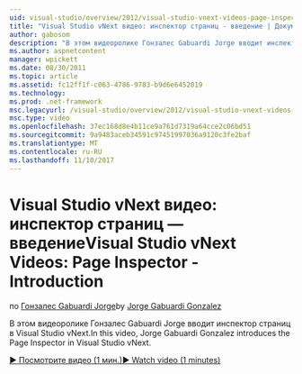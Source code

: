 ```yaml
---
uid: visual-studio/overview/2012/visual-studio-vnext-videos-page-inspector-introduction
title: "Visual Studio vNext видео: инспектор страниц - введение | Документы Microsoft"
author: gabosom
description: "В этом видеоролике Гонзалес Gabuardi Jorge вводит инспектор страниц в Visual Studio vNext"
ms.author: aspnetcontent
manager: wpickett
ms.date: 08/30/2011
ms.topic: article
ms.assetid: fc12ff1f-c063-4786-9783-b9d6e6452019
ms.technology: 
ms.prod: .net-framework
msc.legacyurl: /visual-studio/overview/2012/visual-studio-vnext-videos-page-inspector-introduction
msc.type: video
ms.openlocfilehash: 37ec168d8e4b11ce9a761d7319a64cce2c06bd51
ms.sourcegitcommit: 9a9483aceb34591c97451997036a9120c3fe2baf
ms.translationtype: MT
ms.contentlocale: ru-RU
ms.lasthandoff: 11/10/2017
---
```

<a name="visual-studio-vnext-videos-page-inspector---introduction"></a><span data-ttu-id="0e935-103">Visual Studio vNext видео: инспектор страниц — введение</span><span class="sxs-lookup"><span data-stu-id="0e935-103">Visual Studio vNext Videos: Page Inspector - Introduction</span></span>
====================
<span data-ttu-id="0e935-104">по [Гонзалес Gabuardi Jorge](https://github.com/gabosom)</span><span class="sxs-lookup"><span data-stu-id="0e935-104">by [Jorge Gabuardi Gonzalez](https://github.com/gabosom)</span></span>

<span data-ttu-id="0e935-105">В этом видеоролике Гонзалес Gabuardi Jorge вводит инспектор страниц в Visual Studio vNext.</span><span class="sxs-lookup"><span data-stu-id="0e935-105">In this video, Jorge Gabuardi Gonzalez introduces the Page Inspector in Visual Studio vNext.</span></span>

[<span data-ttu-id="0e935-106">&#9654; Посмотрите видео (1 мин.)</span><span class="sxs-lookup"><span data-stu-id="0e935-106">&#9654; Watch video (1 minutes)</span></span>](https://channel9.msdn.com/Blogs/ASP-NET-Site-Videos/visual-studio-vnext-videos-page-inspector-introduction)
